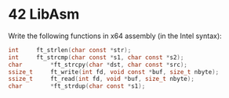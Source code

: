 # 42 LibAsm

Write the following functions in x64 assembly (in the Intel syntax):

```C
int		ft_strlen(char const *str);
int		ft_strcmp(char const *s1, char const *s2);
char		*ft_strcpy(char *dst, char const *src);
ssize_t		ft_write(int fd, void const *buf, size_t nbyte);
ssize_t		ft_read(int fd, void *buf, size_t nbyte);
char		*ft_strdup(char const *s1);
